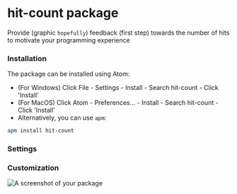 # hit-count package

Provide (graphic `hopefully`) feedback (first step) towards the number of hits to motivate your programming experience

### Installation
The package can be installed using Atom:
* (For Windows) Click File - Settings - Install - Search hit-count - Click 'Install'
* (For MacOS) Click Atom - Preferences... - Install - Search hit-count - Click 'Install'
* Alternatively, you can use `apm`:
```Bash
apm install hit-count
```
### Settings

### Customization
![A screenshot of your package](https://f.cloud.github.com/assets/69169/2290250/c35d867a-a017-11e3-86be-cd7c5bf3ff9b.gif)

